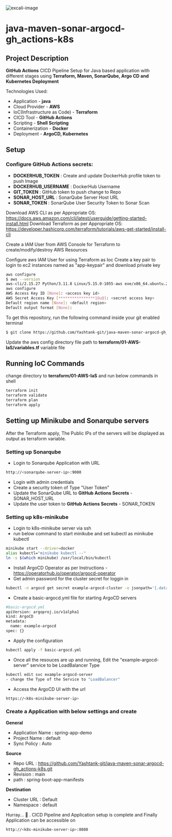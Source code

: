 ![excali-image](https://github.com/Yashtank-git/java-maven-sonar-argocd-gh_actions-k8s/assets/69433053/e2f0748a-e969-4b81-9016-552e00961f95)


# java-maven-sonar-argocd-gh_actions-k8s
## Project Description
**GitHub Actions** CICD Pipeline Setup for Java based application with different stages using **Terraform, Maven, SonarQube, Argo CD and Kubernetes Deployment**

Technologies Used:
- Application                  - **java**
- Cloud Provider               - **AWS**
- IoC(Infrastructure as Code)  - **Terraform**
- CICD Tool                    - **GitHub Actions**
- Scripting                    - **Shell Scripting**
- Containerization             - **Docker**
- Deployment                   - **ArgoCD, Kubernetes**


## Setup

### Configure GitHub Actions secrets:

- **DOCKERHUB_TOKEN**      : Create and update DockerHub profile token to push Image
- **DOCKERHUB_USERNAME**   : DockerHub Username
- **GIT_TOKEN**            : GitHub token to push change to Repo
- **SONAR_HOST_URL**       : SonarQube Server Host URL 
- **SONAR_TOKEN**          : SonarQube User Security Token to Sonar Scan 

Download AWS CLI as per Appropriate OS: https://docs.aws.amazon.com/cli/latest/userguide/getting-started-install.html
Download Terraform as per Appropriate OS: https://developer.hashicorp.com/terraform/tutorials/aws-get-started/install-cli

Create a IAM User from AWS Console for Terraform to create/modify/destroy AWS Resources

Configure aws IAM User for using Terraform as Ioc
Create a key pair to login to ec2 instances named as "app-keypair" and download private key

```bash
aws configure 
$ aws --version
aws-cli/2.15.27 Python/3.11.8 Linux/5.15.0-1055-aws exe/x86_64.ubuntu.20 prompt/off
aws configure
AWS Access Key ID [None]: <access key id>
AWS Secret Access Key [****************1OuQ]: <secret access key>
Default region name [None]: <default region>
Default output format [None]: 
```

To get this repository, run the following command inside your git enabled terminal
```bash
$ git clone https://github.com/Yashtank-git/java-maven-sonar-argocd-gh_actions-k8s.git
```
Update the aws config directory file path to **terraform/01-AWS-IaS/variables.tf** variable file

## Running IoC Commands

change directory to **terraform/01-AWS-IaS** and run below commands in shell

```bash
terraform init
terraform validate
terraform plan
terraform apply
```
## Setting up Minikube and Sonarqube servers

After the Terraform apply, The Public IPs of the servers will be displayed as output as terraform variable.

### Setting up Sonarqube

- Login to Sonarqube Application with URL
```bash
http://<sonarqube-server-ip>:9000
```
- Login with admin credentials
- Create a security token of Type "User Token"
- Update the SonarQube URL to **GitHub Actions Secrets** - SONAR_HOST_URL
- Update the user token to **GitHub Actions Secrets** - SONAR_TOKEN


### Setting up k8s-minikube
- Login to k8s-minikube server via ssh
- run below command to start minikube and set kubectl as minikube kubectl
```bash
minikube start --driver=docker
alias kubectl="minikube kubectl --"
ln -s $(which minikube) /usr/local/bin/kubectl
```
- Install ArgoCD Operator as per Instructions - https://operatorhub.io/operator/argocd-operator
- Get admin password for the cluster secret for loggin in
```bash
kubectl -n argocd get secret example-argocd-cluster -o jsonpath='{.data.admin\.password}' | base64 -d
```
- Create a basic-argocd.yml file for starting ArgoCD servers
```bash
#basic-argocd.yml
apiVersion: argoproj.io/v1alpha1
kind: ArgoCD
metadata:
  name: example-argocd
spec: {}
```
- Apply the configuration
```bash
kubectl apply -f basic-argocd.yml
```
- Once all the resouces are up and running, Edit the "example-argocd-server" service to be LoadBalancer Type
```bash
kubectl edit svc example-argocd-server
- change the Type of the Service to "LoadBalancer"
```
- Access the ArgoCD UI with the url
```bash
https://<k8s-minikube-server-ip>
```
### Create a Application with below settings and create
**General**
- Application Name  : spring-app-demo
- Project Name      : default
- Sync Policy       : Auto

**Source**
- Repo URL          : https://github.com/Yashtank-git/java-maven-sonar-argocd-gh_actions-k8s.git
- Revision          : main
- path              : spring-boot-app-manifests

**Destination**
- Cluster URL       : Default
- Namespace         : default


Hurray... 🥳 . CICD Pipeline and Application setup is complete and Finally Application can be accessible on
```bash
http://<k8s-minikube-server-ip>:8080
```

